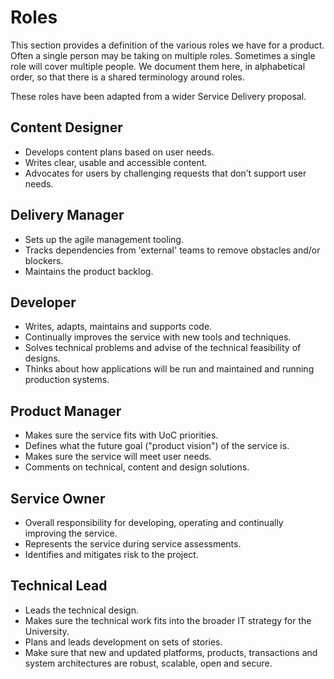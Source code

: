 # Roles

This section provides a definition of the various roles we have for a product.
Often a single person may be taking on multiple roles. Sometimes a single role
will cover multiple people. We document them here, in alphabetical order, so
that there is a shared terminology around roles.

These roles have been adapted from a wider Service Delivery proposal.

## Content Designer

* Develops content plans based on user needs.
* Writes clear, usable and accessible content.
* Advocates for users by challenging requests that don’t support user needs.

## Delivery Manager

* Sets up the agile management tooling.
* Tracks dependencies from 'external' teams to remove obstacles and/or blockers.
* Maintains the product backlog.

## Developer

* Writes, adapts, maintains and supports code.
* Continually improves the service with new tools and techniques.
* Solves technical problems and advise of the technical feasibility of designs.
* Thinks about how applications will be run and maintained and running
    production systems.

## Product Manager

* Makes sure the service fits with UoC priorities.
* Defines what the future goal ("product vision") of the service is.
* Makes sure the service will meet user needs.
* Comments on technical, content and design solutions.

## Service Owner

* Overall responsibility for developing, operating and continually improving the
    service.
* Represents the service during service assessments.
* Identifies and mitigates risk to the project.

## Technical Lead

* Leads the technical design.
* Makes sure the technical work fits into the broader IT strategy for the
    University.
* Plans and leads development on sets of stories.
* Make sure that new and updated platforms, products, transactions and system
    architectures are robust, scalable, open and secure.
